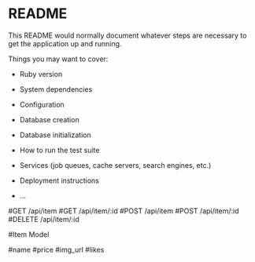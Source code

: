 # README

This README would normally document whatever steps are necessary to get the
application up and running.

Things you may want to cover:

* Ruby version

* System dependencies

* Configuration

* Database creation

* Database initialization

* How to run the test suite

* Services (job queues, cache servers, search engines, etc.)

* Deployment instructions

* ...

#GET /api/item
#GET /api/item/:id
#POST /api/item
#POST /api/item/:id
#DELETE /api/item/:id

#Item Model

#name
#price
#img_url
#likes
